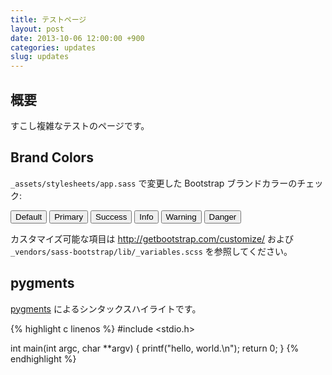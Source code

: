 ```yaml
---
title: テストページ
layout: post
date: 2013-10-06 12:00:00 +900
categories: updates
slug: updates
---
```

## 概要

すこし複雑なテストのページです。

## Brand Colors

`_assets/stylesheets/app.sass` で変更した Bootstrap ブランドカラーのチェック:

<p>
  <button type="button" class="btn btn-default">Default</button>
  <button type="button" class="btn btn-primary">Primary</button>
  <button type="button" class="btn btn-success">Success</button>
  <button type="button" class="btn btn-info">Info</button>
  <button type="button" class="btn btn-warning">Warning</button>
  <button type="button" class="btn btn-danger">Danger</button>
</p>

カスタマイズ可能な項目は <http://getbootstrap.com/customize/> および
`_vendors/sass-bootstrap/lib/_variables.scss` を参照してください。

## pygments

[pygments](http://pygments.org) によるシンタックスハイライトです。

{% highlight c linenos %}
#include <stdio.h>

int main(int argc, char **argv)
{
        printf("hello, world.\n");
        return 0;
}
{% endhighlight %}
